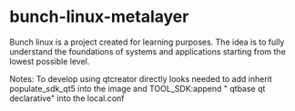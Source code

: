 # bunch-linux-metalayer
Bunch linux is a project created for learning purposes. The idea is to fully understand the foundations of systems and applications starting from the lowest possible level. 


Notes:
To develop using qtcreator directly looks needed to add inherit populate_sdk_qt5 into the image and TOOL_SDK:append " qtbase qt declarative" into the local.conf
